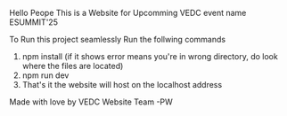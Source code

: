 Hello Peope This is a Website for Upcomming VEDC event name ESUMMIT'25

To Run this project seamlessly Run the follwing commands

1. npm install (if it shows error means you're in wrong directory, do look where the files are located)
2. npm run dev
3. That's it the website will host on the localhost address

Made with love by VEDC Website Team
-PW
